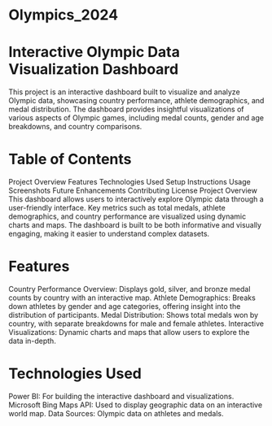 # Olympics_2024
# Interactive Olympic Data Visualization Dashboard
This project is an interactive dashboard built to visualize and analyze Olympic data, showcasing country performance, athlete demographics, and medal distribution. The dashboard provides insightful visualizations of various aspects of Olympic games, including medal counts, gender and age breakdowns, and country comparisons.

# Table of Contents
Project Overview
Features
Technologies Used
Setup Instructions
Usage
Screenshots
Future Enhancements
Contributing
License
Project Overview
This dashboard allows users to interactively explore Olympic data through a user-friendly interface. Key metrics such as total medals, athlete demographics, and country performance are visualized using dynamic charts and maps. The dashboard is built to be both informative and visually engaging, making it easier to understand complex datasets.

# Features
Country Performance Overview: Displays gold, silver, and bronze medal counts by country with an interactive map.
Athlete Demographics: Breaks down athletes by gender and age categories, offering insight into the distribution of participants.
Medal Distribution: Shows total medals won by country, with separate breakdowns for male and female athletes.
Interactive Visualizations: Dynamic charts and maps that allow users to explore the data in-depth.

# Technologies Used
Power BI: For building the interactive dashboard and visualizations.
Microsoft Bing Maps API: Used to display geographic data on an interactive world map.
Data Sources: Olympic data on athletes and medals.
